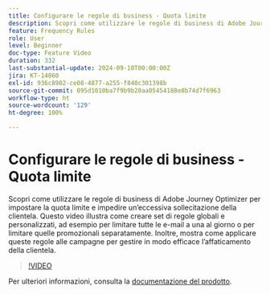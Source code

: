 ```yaml
---
title: Configurare le regole di business - Quota limite
description: Scopri come utilizzare le regole di business di Adobe Journey Optimizer (AJO) per impostare una quota limite e impedire un’eccessiva sollecitazione della clientela. Questo video illustra come creare set di regole globali e personalizzati, ad esempio per limitare tutte le e-mail a una al giorno o per limitare quelle promozionali separatamente. Inoltre, mostra come applicare queste regole alle campagne per gestire in modo efficace l’affaticamento della clientela.
feature: Frequency Rules
role: User
level: Beginner
doc-type: Feature Video
duration: 332
last-substantial-update: 2024-09-10T00:00:00Z
jira: KT-14860
exl-id: 936c8902-ce08-4877-a255-f840c301398b
source-git-commit: 095d1010ba7f9b9b20aa05454188e8b74d7f6963
workflow-type: ht
source-wordcount: '129'
ht-degree: 100%

---
```


# Configurare le regole di business - Quota limite

Scopri come utilizzare le regole di business di Adobe Journey Optimizer per impostare la quota limite e impedire un’eccessiva sollecitazione della clientela. Questo video illustra come creare set di regole globali e personalizzati, ad esempio per limitare tutte le e-mail a una al giorno o per limitare quelle promozionali separatamente. Inoltre, mostra come applicare queste regole alle campagne per gestire in modo efficace l’affaticamento della clientela.

>[!VIDEO](https://video.tv.adobe.com/v/3433403/?learn=on&captions=ita)

Per ulteriori informazioni, consulta la [documentazione del prodotto](https://experienceleague.adobe.com/it/docs/journey-optimizer/using/configuration/frequency-rules).
